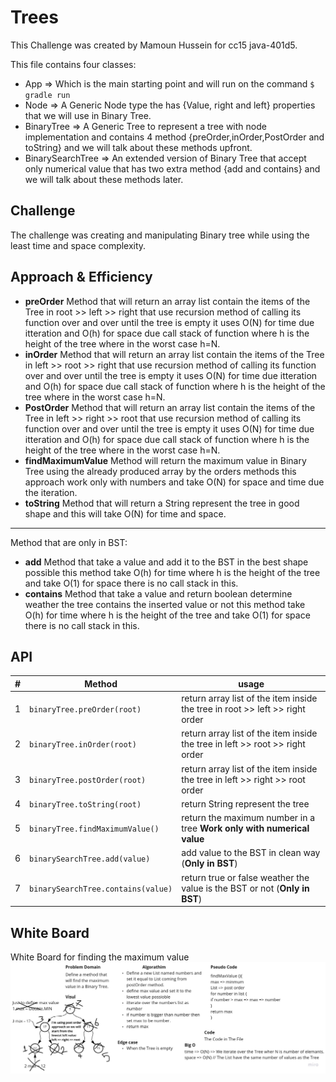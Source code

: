 # Trees

This Challenge was created by Mamoun Hussein for cc15 java-401d5.

This file contains four classes:

* App => Which is the main starting point and will run on the command `$ gradle run`
* Node => A Generic Node type the has {Value, right and left} properties that we will use in Binary Tree.
* BinaryTree => A Generic Tree to represent a tree with node implementation and contains 4 method
  {preOrder,inOrder,PostOrder and toString} and we will talk about these methods upfront.
* BinarySearchTree => An extended version of Binary Tree that accept only numerical value that has two extra method {add
  and contains} and we will talk about these methods later.

## Challenge

The challenge was creating and manipulating Binary tree while using the least time and space complexity.

## Approach & Efficiency

* **preOrder** Method that will return an array list contain the items of the Tree in root >> left >> right that use
  recursion method of calling its function over and over until the tree is empty it uses O(N) for time due itteration
  and O(h) for space due call stack of function where h is the height of the tree where in the worst case h=N.
* **inOrder** Method that will return an array list contain the items of the Tree in left >> root >> right that use
  recursion method of calling its function over and over until the tree is empty it uses O(N) for time due itteration
  and O(h) for space due call stack of function where h is the height of the tree where in the worst case h=N.
* **PostOrder** Method that will return an array list contain the items of the Tree in left >> right >> root that use
  recursion method of calling its function over and over until the tree is empty it uses O(N) for time due itteration
  and O(h) for space due call stack of function where h is the height of the tree where in the worst case h=N.
* **findMaximumValue** Method will return the maximum value in Binary Tree using the already produced array by the
  orders methods this approach work only with numbers and take O(N) for space and time due the iteration.
* **toString** Method that will return a String represent the tree in good shape and this will take O(N) for time and
  space.

---

Method that are only in BST:

* **add** Method that take a value and add it to the BST in the best shape possible this method take O(h) for time where
  h is the height of the tree and take O(1) for space there is no call stack in this.
* **contains** Method that take a value and return boolean determine weather the tree contains the inserted value or not
  this method take O(h) for time where h is the height of the tree and take O(1) for space there is no call stack in
  this.

## API

| #  | Method | usage |
| ----------- | ----------- | -----------|
|1| `binaryTree.preOrder(root)`| return array list of the item inside the tree in root >> left >> right order |
|2| `binaryTree.inOrder(root)`| return array list of the item inside the tree in left >> root >> right order |
|3| `binaryTree.postOrder(root)`| return array list of the item inside the tree in left >> right >> root order |
|4| `binaryTree.toString(root)`| return String represent the tree |
|5| `binaryTree.findMaximumValue()`| return the maximum number in a tree **Work only with numerical value**|
|6| `binarySearchTree.add(value)`| add value to the BST in clean way (**Only in BST**) |
|7| `binarySearchTree.contains(value)`| return true or false weather the value is the BST or not (**Only in BST**) |

## White Board

White Board for finding the maximum value
![white board For finding the maximum value](./findMaxValue.jpg)
